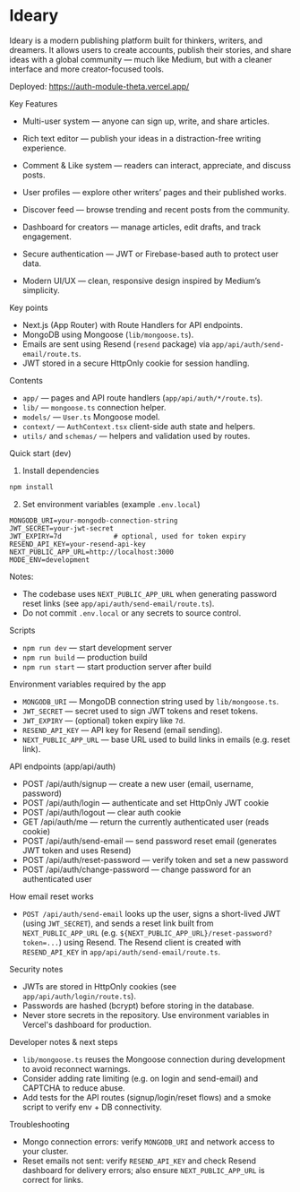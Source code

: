 # Ideary

Ideary is a modern publishing platform built for thinkers, writers, and dreamers.
It allows users to create accounts, publish their stories, and share ideas with a global community — much like Medium, but with a cleaner interface and more creator-focused tools.

Deployed: https://auth-module-theta.vercel.app/


Key Features
- Multi-user system — anyone can sign up, write, and share articles.

- Rich text editor — publish your ideas in a distraction-free writing experience.

- Comment & Like system — readers can interact, appreciate, and discuss posts.

- User profiles — explore other writers’ pages and their published works.

- Discover feed — browse trending and recent posts from the community.

- Dashboard for creators — manage articles, edit drafts, and track engagement.

- Secure authentication — JWT or Firebase-based auth to protect user data.

- Modern UI/UX — clean, responsive design inspired by Medium’s simplicity.

Key points
- Next.js (App Router) with Route Handlers for API endpoints.
- MongoDB using Mongoose (`lib/mongoose.ts`).
- Emails are sent using Resend (`resend` package) via `app/api/auth/send-email/route.ts`.
- JWT stored in a secure HttpOnly cookie for session handling.

Contents
- `app/` — pages and API route handlers (`app/api/auth/*/route.ts`).
- `lib/` — `mongoose.ts` connection helper.
- `models/` — `User.ts` Mongoose model.
- `context/` — `AuthContext.tsx` client-side auth state and helpers.
- `utils/` and `schemas/` — helpers and validation used by routes.

Quick start (dev)

1. Install dependencies

```bash
npm install
```

2. Set environment variables (example `.env.local`)

```
MONGODB_URI=your-mongodb-connection-string
JWT_SECRET=your-jwt-secret
JWT_EXPIRY=7d             # optional, used for token expiry
RESEND_API_KEY=your-resend-api-key
NEXT_PUBLIC_APP_URL=http://localhost:3000
MODE_ENV=development
```

Notes:
- The codebase uses `NEXT_PUBLIC_APP_URL` when generating password reset links (see `app/api/auth/send-email/route.ts`).
- Do not commit `.env.local` or any secrets to source control.

Scripts
- `npm run dev` — start development server
- `npm run build` — production build
- `npm run start` — start production server after build

Environment variables required by the app

- `MONGODB_URI` — MongoDB connection string used by `lib/mongoose.ts`.
- `JWT_SECRET` — secret used to sign JWT tokens and reset tokens.
- `JWT_EXPIRY` — (optional) token expiry like `7d`.
- `RESEND_API_KEY` — API key for Resend (email sending).
- `NEXT_PUBLIC_APP_URL` — base URL used to build links in emails (e.g. reset link).

API endpoints (app/api/auth)

- POST /api/auth/signup — create a new user (email, username, password)
- POST /api/auth/login — authenticate and set HttpOnly JWT cookie
- POST /api/auth/logout — clear auth cookie
- GET  /api/auth/me — return the currently authenticated user (reads cookie)
- POST /api/auth/send-email — send password reset email (generates JWT token and uses Resend)
- POST /api/auth/reset-password — verify token and set a new password
- POST /api/auth/change-password — change password for an authenticated user

How email reset works

- `POST /api/auth/send-email` looks up the user, signs a short-lived JWT (using `JWT_SECRET`), and sends a reset link built from `NEXT_PUBLIC_APP_URL` (e.g. `${NEXT_PUBLIC_APP_URL}/reset-password?token=...`) using Resend. The Resend client is created with `RESEND_API_KEY` in `app/api/auth/send-email/route.ts`.

Security notes

- JWTs are stored in HttpOnly cookies (see `app/api/auth/login/route.ts`).
- Passwords are hashed (bcrypt) before storing in the database.
- Never store secrets in the repository. Use environment variables in Vercel's dashboard for production.

Developer notes & next steps

- `lib/mongoose.ts` reuses the Mongoose connection during development to avoid reconnect warnings.
- Consider adding rate limiting (e.g. on login and send-email) and CAPTCHA to reduce abuse.
- Add tests for the API routes (signup/login/reset flows) and a smoke script to verify env + DB connectivity.

Troubleshooting

- Mongo connection errors: verify `MONGODB_URI` and network access to your cluster.
- Reset emails not sent: verify `RESEND_API_KEY` and check Resend dashboard for delivery errors; also ensure `NEXT_PUBLIC_APP_URL` is correct for links.

